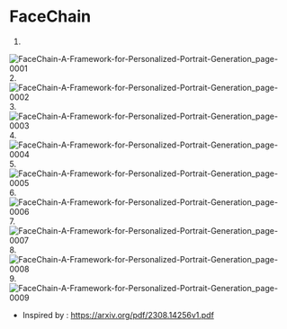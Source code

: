 # FaceChain



1.
![FaceChain-A-Framework-for-Personalized-Portrait-Generation_page-0001](https://github.com/Rakib-data-scientist/FaceChain/assets/137823730/0fe65a0c-dd0a-4aee-b559-d04bdd3a0a2d)
2.
![FaceChain-A-Framework-for-Personalized-Portrait-Generation_page-0002](https://github.com/Rakib-data-scientist/FaceChain/assets/137823730/4040d898-0e30-4906-9faa-6b0736b8c54e)
3.
![FaceChain-A-Framework-for-Personalized-Portrait-Generation_page-0003](https://github.com/Rakib-data-scientist/FaceChain/assets/137823730/c36a7c60-2245-44a2-a30b-5011e37c9035)
4.
![FaceChain-A-Framework-for-Personalized-Portrait-Generation_page-0004](https://github.com/Rakib-data-scientist/FaceChain/assets/137823730/a1998b3a-ecbd-4e4e-be0f-3e4246f280d8)
5.
![FaceChain-A-Framework-for-Personalized-Portrait-Generation_page-0005](https://github.com/Rakib-data-scientist/FaceChain/assets/137823730/ff91d4a5-eb8e-4f8f-aeb7-c4e7eea5ecf1)
6.
![FaceChain-A-Framework-for-Personalized-Portrait-Generation_page-0006](https://github.com/Rakib-data-scientist/FaceChain/assets/137823730/d6f522f3-ad6c-4005-98f7-a2207afb790a)
7.
![FaceChain-A-Framework-for-Personalized-Portrait-Generation_page-0007](https://github.com/Rakib-data-scientist/FaceChain/assets/137823730/2b1b3496-daa1-4aee-9697-e13d1e8fac86)
8.
![FaceChain-A-Framework-for-Personalized-Portrait-Generation_page-0008](https://github.com/Rakib-data-scientist/FaceChain/assets/137823730/235918d0-ac56-4b99-9307-29b191504f7b)
9.
![FaceChain-A-Framework-for-Personalized-Portrait-Generation_page-0009](https://github.com/Rakib-data-scientist/FaceChain/assets/137823730/5dc68447-fc7f-468c-8800-6f3e1619c731)

* Inspired by :  https://arxiv.org/pdf/2308.14256v1.pdf
